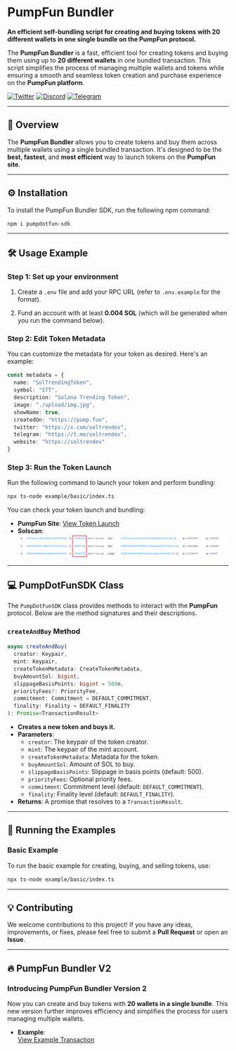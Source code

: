 # **PumpFun Bundler**  

**An efficient self-bundling script for creating and buying tokens with 20 different wallets in one single bundle on the PumpFun protocol.**  

The **PumpFun Bundler** is a fast, efficient tool for creating tokens and buying them using up to **20 different wallets** in one bundled transaction. This script simplifies the process of managing multiple wallets and tokens while ensuring a smooth and seamless token creation and purchase experience on the **PumpFun platform**.


[![Twitter](https://img.shields.io/badge/Twitter-@toptrendev-black?style=for-the-badge&logo=twitter&logoColor=1DA1F2)](https://x.com/toptrendev)
[![Discord](https://img.shields.io/badge/Discord-toptrendev-black?style=for-the-badge&logo=discord&logoColor=5865F2)](https://discord.com/users/648385188774019072)
[![Telegram](https://img.shields.io/badge/Telegram-@toptrendev_641-black?style=for-the-badge&logo=telegram&logoColor=2CA5E0)](https://t.me/toptrendev_641)

---

## **📌 Overview**  

The **PumpFun Bundler** allows you to create tokens and buy them across multiple wallets using a single bundled transaction. It's designed to be the **best, fastest**, and **most efficient** way to launch tokens on the **PumpFun site**.

---

## **⚙️ Installation**

To install the PumpFun Bundler SDK, run the following npm command:

```bash
npm i pumpdotfun-sdk
```

---

## **🛠️ Usage Example**

### Step 1: Set up your environment

1. Create a `.env` file and add your RPC URL (refer to `.env.example` for the format).

2. Fund an account with at least **0.004 SOL** (which will be generated when you run the command below).

### Step 2: Edit Token Metadata

You can customize the metadata for your token as desired. Here's an example:

```typescript
const metadata = {
  name: "SolTrendingToken",
  symbol: "STT",
  description: "Solana Trending Token",
  image: "./upload/img.jpg",
  showName: true,
  createdOn: "https://pump.fun",
  twitter: "https://x.com/soltrendev",
  telegram: "https://t.me/soltrendev",
  website: "https://soltrendev"
}
```

### Step 3: Run the Token Launch

Run the following command to launch your token and perform bundling:

```bash
npx ts-node example/basic/index.ts
```

You can check your token launch and bundling:

- **PumpFun Site**: [View Token Launch](https://pump.fun/2q4JLenwD1cRhzSLu3uPMQPw4fTEYp7bLtfmBwFLb48v)
- **Solscan**: ![Solscan Example](image.png)

---

## **💻 PumpDotFunSDK Class**  

The `PumpDotFunSDK` class provides methods to interact with the **PumpFun** protocol. Below are the method signatures and their descriptions.

### **`createAndBuy` Method**  

```typescript
async createAndBuy(
  creator: Keypair,
  mint: Keypair,
  createTokenMetadata: CreateTokenMetadata,
  buyAmountSol: bigint,
  slippageBasisPoints: bigint = 500n,
  priorityFees?: PriorityFee,
  commitment: Commitment = DEFAULT_COMMITMENT,
  finality: Finality = DEFAULT_FINALITY
): Promise<TransactionResult>
```

- **Creates a new token and buys it.**
- **Parameters**:
  - `creator`: The keypair of the token creator.
  - `mint`: The keypair of the mint account.
  - `createTokenMetadata`: Metadata for the token.
  - `buyAmountSol`: Amount of SOL to buy.
  - `slippageBasisPoints`: Slippage in basis points (default: 500).
  - `priorityFees`: Optional priority fees.
  - `commitment`: Commitment level (default: `DEFAULT_COMMITMENT`).
  - `finality`: Finality level (default: `DEFAULT_FINALITY`).
- **Returns**: A promise that resolves to a `TransactionResult`.

---

## **🚀 Running the Examples**

### **Basic Example**

To run the basic example for creating, buying, and selling tokens, use:

```bash
npx ts-node example/basic/index.ts
```

---

## **💡 Contributing**

We welcome contributions to this project! If you have any ideas, improvements, or fixes, please feel free to submit a **Pull Request** or open an **Issue**.

---

## **🔥 PumpFun Bundler V2**

### **Introducing PumpFun Bundler Version 2**

Now you can create and buy tokens with **20 wallets in a single bundle**. This new version further improves efficiency and simplifies the process for users managing multiple wallets.

- **Example**:  
  [View Example Transaction](https://explorer.jito.wtf/bundle/28d842bef7c919cee00798cee05bb15616bdf96574a8428a27b81c71252342e0)
